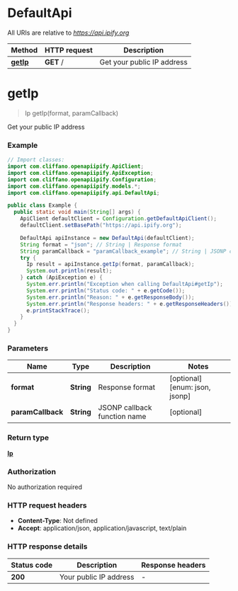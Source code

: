 # DefaultApi

All URIs are relative to *https://api.ipify.org*

| Method | HTTP request | Description |
|------------- | ------------- | -------------|
| [**getIp**](DefaultApi.md#getIp) | **GET** / | Get your public IP address |


<a id="getIp"></a>
# **getIp**
> Ip getIp(format, paramCallback)

Get your public IP address

### Example
```java
// Import classes:
import com.cliffano.openapiipify.ApiClient;
import com.cliffano.openapiipify.ApiException;
import com.cliffano.openapiipify.Configuration;
import com.cliffano.openapiipify.models.*;
import com.cliffano.openapiipify.api.DefaultApi;

public class Example {
  public static void main(String[] args) {
    ApiClient defaultClient = Configuration.getDefaultApiClient();
    defaultClient.setBasePath("https://api.ipify.org");

    DefaultApi apiInstance = new DefaultApi(defaultClient);
    String format = "json"; // String | Response format
    String paramCallback = "paramCallback_example"; // String | JSONP callback function name
    try {
      Ip result = apiInstance.getIp(format, paramCallback);
      System.out.println(result);
    } catch (ApiException e) {
      System.err.println("Exception when calling DefaultApi#getIp");
      System.err.println("Status code: " + e.getCode());
      System.err.println("Reason: " + e.getResponseBody());
      System.err.println("Response headers: " + e.getResponseHeaders());
      e.printStackTrace();
    }
  }
}
```

### Parameters

| Name | Type | Description  | Notes |
|------------- | ------------- | ------------- | -------------|
| **format** | **String**| Response format | [optional] [enum: json, jsonp] |
| **paramCallback** | **String**| JSONP callback function name | [optional] |

### Return type

[**Ip**](Ip.md)

### Authorization

No authorization required

### HTTP request headers

 - **Content-Type**: Not defined
 - **Accept**: application/json, application/javascript, text/plain

### HTTP response details
| Status code | Description | Response headers |
|-------------|-------------|------------------|
| **200** | Your public IP address |  -  |

